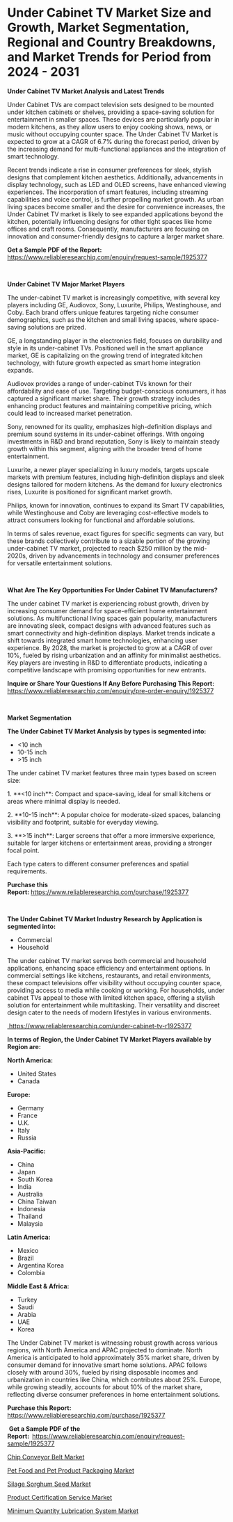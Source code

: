 <p><h1>Under Cabinet TV Market Size and Growth, Market Segmentation, Regional and Country Breakdowns, and Market Trends for Period from 2024 -  2031</h1></p><p><strong>Under Cabinet TV Market Analysis and Latest Trends</strong></p>
<p><p>Under Cabinet TVs are compact television sets designed to be mounted under kitchen cabinets or shelves, providing a space-saving solution for entertainment in smaller spaces. These devices are particularly popular in modern kitchens, as they allow users to enjoy cooking shows, news, or music without occupying counter space. The Under Cabinet TV Market is expected to grow at a CAGR of 6.7% during the forecast period, driven by the increasing demand for multi-functional appliances and the integration of smart technology.</p><p>Recent trends indicate a rise in consumer preferences for sleek, stylish designs that complement kitchen aesthetics. Additionally, advancements in display technology, such as LED and OLED screens, have enhanced viewing experiences. The incorporation of smart features, including streaming capabilities and voice control, is further propelling market growth. As urban living spaces become smaller and the desire for convenience increases, the Under Cabinet TV market is likely to see expanded applications beyond the kitchen, potentially influencing designs for other tight spaces like home offices and craft rooms. Consequently, manufacturers are focusing on innovation and consumer-friendly designs to capture a larger market share.</p></p>
<p><strong>Get a Sample PDF of the Report:&nbsp;</strong> <a href="https://www.reliableresearchiq.com/enquiry/request-sample/1925377?utm_campaign=1123&utm_medium=2&utm_source=Github&utm_content=ia&utm_term=24102024&utm_id=under-cabinet-tv">https://www.reliableresearchiq.com/enquiry/request-sample/1925377</a></p>
<p>&nbsp;</p>
<p><strong>Under Cabinet TV Major Market Players</strong></p>
<p><p>The under-cabinet TV market is increasingly competitive, with several key players including GE, Audiovox, Sony, Luxurite, Philips, Westinghouse, and Coby. Each brand offers unique features targeting niche consumer demographics, such as the kitchen and small living spaces, where space-saving solutions are prized.</p><p>GE, a longstanding player in the electronics field, focuses on durability and style in its under-cabinet TVs. Positioned well in the smart appliance market, GE is capitalizing on the growing trend of integrated kitchen technology, with future growth expected as smart home integration expands.</p><p>Audiovox provides a range of under-cabinet TVs known for their affordability and ease of use. Targeting budget-conscious consumers, it has captured a significant market share. Their growth strategy includes enhancing product features and maintaining competitive pricing, which could lead to increased market penetration.</p><p>Sony, renowned for its quality, emphasizes high-definition displays and premium sound systems in its under-cabinet offerings. With ongoing investments in R&D and brand reputation, Sony is likely to maintain steady growth within this segment, aligning with the broader trend of home entertainment.</p><p>Luxurite, a newer player specializing in luxury models, targets upscale markets with premium features, including high-definition displays and sleek designs tailored for modern kitchens. As the demand for luxury electronics rises, Luxurite is positioned for significant market growth.</p><p>Philips, known for innovation, continues to expand its Smart TV capabilities, while Westinghouse and Coby are leveraging cost-effective models to attract consumers looking for functional and affordable solutions. </p><p>In terms of sales revenue, exact figures for specific segments can vary, but these brands collectively contribute to a sizable portion of the growing under-cabinet TV market, projected to reach $250 million by the mid-2020s, driven by advancements in technology and consumer preferences for versatile entertainment solutions.</p></p>
<p>&nbsp;</p>
<p><strong>What Are The Key Opportunities For Under Cabinet TV Manufacturers?</strong></p>
<p><p>The under cabinet TV market is experiencing robust growth, driven by increasing consumer demand for space-efficient home entertainment solutions. As multifunctional living spaces gain popularity, manufacturers are innovating sleek, compact designs with advanced features such as smart connectivity and high-definition displays. Market trends indicate a shift towards integrated smart home technologies, enhancing user experience. By 2028, the market is projected to grow at a CAGR of over 10%, fueled by rising urbanization and an affinity for minimalist aesthetics. Key players are investing in R&D to differentiate products, indicating a competitive landscape with promising opportunities for new entrants.</p></p>
<p><strong>Inquire or Share Your Questions If Any Before Purchasing This Report:</strong> <a href="https://www.reliableresearchiq.com/enquiry/pre-order-enquiry/1925377?utm_campaign=1123&utm_medium=2&utm_source=Github&utm_content=ia&utm_term=24102024&utm_id=under-cabinet-tv">https://www.reliableresearchiq.com/enquiry/pre-order-enquiry/1925377</a></p>
<p>&nbsp;</p>
<p><strong>Market Segmentation</strong></p>
<p><strong>The Under Cabinet TV Market Analysis by types is segmented into:</strong></p>
<p><ul><li><10 inch</li><li>10-15 inch</li><li>>15 inch</li></ul></p>
<p><p>The under cabinet TV market features three main types based on screen size: </p><p>1. **<10 inch**: Compact and space-saving, ideal for small kitchens or areas where minimal display is needed.</p><p>  </p><p>2. **10-15 inch**: A popular choice for moderate-sized spaces, balancing visibility and footprint, suitable for everyday viewing.</p><p>3. **>15 inch**: Larger screens that offer a more immersive experience, suitable for larger kitchens or entertainment areas, providing a stronger focal point. </p><p>Each type caters to different consumer preferences and spatial requirements.</p></p>
<p><strong>Purchase this Report:&nbsp;</strong><a href="https://www.reliableresearchiq.com/purchase/1925377?utm_campaign=1123&utm_medium=2&utm_source=Github&utm_content=ia&utm_term=24102024&utm_id=under-cabinet-tv">https://www.reliableresearchiq.com/purchase/1925377</a></p>
<p>&nbsp;</p>
<p><strong>The Under Cabinet TV Market Industry Research by Application is segmented into:</strong></p>
<p><ul><li>Commercial</li><li>Household</li></ul></p>
<p><p>The under cabinet TV market serves both commercial and household applications, enhancing space efficiency and entertainment options. In commercial settings like kitchens, restaurants, and retail environments, these compact televisions offer visibility without occupying counter space, providing access to media while cooking or working. For households, under cabinet TVs appeal to those with limited kitchen space, offering a stylish solution for entertainment while multitasking. Their versatility and discreet design cater to the needs of modern lifestyles in various environments.</p></p>
<p><a href="https://www.reliableresearchiq.com/under-cabinet-tv-r1925377?utm_campaign=1123&utm_medium=2&utm_source=Github&utm_content=ia&utm_term=24102024&utm_id=under-cabinet-tv">&nbsp;https://www.reliableresearchiq.com/under-cabinet-tv-r1925377</a></p>
<p><strong>In terms of Region, the Under Cabinet TV Market Players available by Region are:</strong></p>
<p>
    <p> <strong> North America: </strong>
        <ul>
            <li>United States</li>
            <li>Canada</li>
        </ul>
        </p> 
    <p> <strong> Europe: </strong>
        <ul>
            <li>Germany</li>
            <li>France</li>
            <li>U.K.</li>
            <li>Italy</li>
            <li>Russia</li>
        </ul>
        </p> 
    <p> <strong> Asia-Pacific: </strong>
        <ul>
            <li>China</li>
            <li>Japan</li>
            <li>South Korea</li>
            <li>India</li>
            <li>Australia</li>
            <li>China Taiwan</li>
            <li>Indonesia</li>
            <li>Thailand</li>
            <li>Malaysia</li>
        </ul>
        </p> 
    <p> <strong> Latin America: </strong>
        <ul>
            <li>Mexico</li>
            <li>Brazil</li>
            <li>Argentina Korea</li>
            <li>Colombia</li>
        </ul>
        </p> 
    <p> <strong> Middle East & Africa: </strong>
        <ul>
            <li>Turkey</li>
            <li>Saudi</li>
            <li>Arabia</li>
            <li>UAE</li>
            <li>Korea</li>
        </ul>
    </p>
    </p>
<p><p>The Under Cabinet TV market is witnessing robust growth across various regions, with North America and APAC projected to dominate. North America is anticipated to hold approximately 35% market share, driven by consumer demand for innovative smart home solutions. APAC follows closely with around 30%, fueled by rising disposable incomes and urbanization in countries like China, which contributes about 25%. Europe, while growing steadily, accounts for about 10% of the market share, reflecting diverse consumer preferences in home entertainment solutions.</p></p>
<p><strong>Purchase this Report: </strong><a href="https://www.reliableresearchiq.com/purchase/1925377?utm_campaign=1123&utm_medium=2&utm_source=Github&utm_content=ia&utm_term=24102024&utm_id=under-cabinet-tv">https://www.reliableresearchiq.com/purchase/1925377</a></p>
<p>&nbsp;<strong>Get a Sample PDF of the Report:&nbsp;&nbsp;</strong><a href="https://www.reliableresearchiq.com/enquiry/request-sample/1925377?utm_campaign=1123&utm_medium=2&utm_source=Github&utm_content=ia&utm_term=24102024&utm_id=under-cabinet-tv">https://www.reliableresearchiq.com/enquiry/request-sample/1925377</a></p>
<p><strong></strong></p>
<p><p><a href="https://issuu.com/reportprime-2/docs/chip-conveyor-belt-market-size-2030_5e7609223a97e7?utm_campaign=1123&utm_medium=2&utm_source=Github&utm_content=ia&utm_term=24102024&utm_id=under-cabinet-tv">Chip Conveyor Belt Market</a></p><p><a href="https://github.com/akrenkthongy/Market-Research-Report-List-1/blob/main/pet-food-and-pet-product-packaging-market.md?utm_campaign=1123&utm_medium=2&utm_source=Github&utm_content=ia&utm_term=24102024&utm_id=under-cabinet-tv">Pet Food and Pet Product Packaging Market</a></p><p><a href="https://github.com/eleanore16mal/Market-Research-Report-List-1/blob/main/silage-sorghum-seed-market.md?utm_campaign=1123&utm_medium=2&utm_source=Github&utm_content=ia&utm_term=24102024&utm_id=under-cabinet-tv">Silage Sorghum Seed Market</a></p><p><a href="https://www.linkedin.com/pulse/product-certification-service-market-overview-forecast-jlxme?utm_campaign=1123&utm_medium=2&utm_source=Github&utm_content=ia&utm_term=24102024&utm_id=under-cabinet-tv">Product Certification Service Market</a></p><p><a href="https://issuu.com/reportprime-2/docs/minimum-quantity-lubrication-system_3da08b0c996c16?utm_campaign=1123&utm_medium=2&utm_source=Github&utm_content=ia&utm_term=24102024&utm_id=under-cabinet-tv">Minimum Quantity Lubrication System Market</a></p></p>